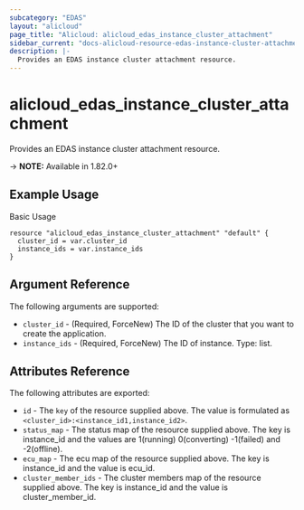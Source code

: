 ```yaml
---
subcategory: "EDAS"
layout: "alicloud"
page_title: "Alicloud: alicloud_edas_instance_cluster_attachment"
sidebar_current: "docs-alicloud-resource-edas-instance-cluster-attachment"
description: |-
  Provides an EDAS instance cluster attachment resource.
---
```


# alicloud\_edas\_instance\_cluster\_attachment

Provides an EDAS instance cluster attachment resource.

-> **NOTE:** Available in 1.82.0+


## Example Usage

Basic Usage

```
resource "alicloud_edas_instance_cluster_attachment" "default" {
  cluster_id = var.cluster_id
  instance_ids = var.instance_ids
}

```

## Argument Reference

The following arguments are supported:

* `cluster_id` - (Required, ForceNew) The ID of the cluster that you want to create the application.
* `instance_ids` - (Required, ForceNew) The ID of instance. Type: list.

## Attributes Reference

The following attributes are exported:

* `id` - The `key` of the resource supplied above. The value is formulated as `<cluster_id>:<instance_id1,instance_id2>`.
* `status_map` - The status map of the resource supplied above. The key is instance_id and the values are 1(running) 0(converting) -1(failed) and -2(offline).
* `ecu_map` - The ecu map of the resource supplied above. The key is instance_id and the value is ecu_id.
* `cluster_member_ids` - The cluster members map of the resource supplied above. The key is instance_id and the value is cluster_member_id.


